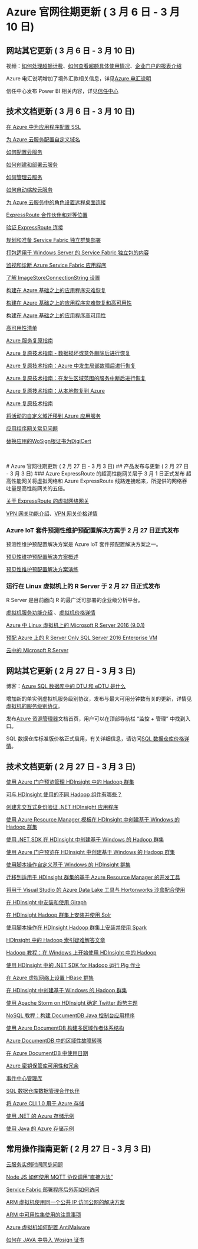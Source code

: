 <properties
	pageTitle="Azure 官网往期更新 3月 | Azure"
    description="Azure 官网往期更新 3月"
    services=""
    documentationCenter=""
    authors=""
    manager=""
    editor=""
    tags=""/>

<tags ms.service="weekly-updates" ms.date="" wacn.date="" wacn.lang="cn"/>

# Azure 官网往期更新 ( 3 月 6 日 - 3 月 10 日)
## 网站其它更新 ( 3 月 6 日 - 3 月 10 日)
 
视频：[如何处理超额计费](/video-center/)、[如何查看超额具体使用情况](/video-center/)、[企业门户的报表介绍](/video-center/)

Azure 电汇说明增加了境外汇款相关信息，详见[Azure 电汇说明](/pricing/billing/azure-wire-transfer-overview/)

信任中心发布 Power BI 相关内容，详见[信任中心](//www.trustcenter.cn/)



## 技术文档更新 ( 3 月 6 日 - 3 月 10 日)
[在 Azure 中为应用程序配置 SSL](/documentation/articles/cloud-services-configure-ssl-certificate-portal/)

[为 Azure 云服务配置自定义域名](/documentation/articles/cloud-services-custom-domain-name-portal/)

[如何配置云服务](/documentation/articles/cloud-services-how-to-configure-portal/)

[如何创建和部署云服务](/documentation/articles/cloud-services-how-to-create-deploy-portal/)

[如何管理云服务](/documentation/articles/cloud-services-how-to-manage-portal/)

[如何自动缩放云服务](/documentation/articles/cloud-services-how-to-scale-portal/)

[为 Azure 云服务中的角色设置远程桌面连接](/documentation/articles/cloud-services-role-enable-remote-desktop-new-portal/)

[ExpressRoute 合作伙伴和对等位置](/documentation/articles/expressroute-locations-providers/)

[验证 ExpressRoute 连接](/documentation/articles/expressroute-troubleshooting-expressroute-overview/)

[规划和准备 Service Fabric 独立群集部署](/documentation/articles/service-fabric-cluster-standalone-deployment-preparation/)

[打包适用于 Windows Server 的 Service Fabric 独立包的内容](/documentation/articles/service-fabric-cluster-standalone-package-contents/)

[监视和诊断 Azure Service Fabric 应用程序](/documentation/articles/service-fabric-diagnostics-overview/)

[了解 ImageStoreConnectionString 设置](/documentation/articles/service-fabric-image-store-connection-string/)

[构建在 Azure 基础之上的应用程序灾难恢复](/documentation/articles/resiliency-disaster-recovery-azure-applications/)

[构建在 Azure 基础之上的应用程序灾难恢复和高可用性](/documentation/articles/resiliency-disaster-recovery-high-availability-azure-applications/)

[构建在 Azure 基础之上的应用程序高可用性](/documentation/articles/resiliency-high-availability-azure-applications/)

[高可用性清单](/documentation/articles/resiliency-high-availability-checklist/)

[Azure 服务复原指南](/documentation/articles/resiliency-service-guidance-index/)

[Azure 复原技术指南 - 数据损坏或意外删除后进行恢复](/documentation/articles/resiliency-technical-guidance-recovery-data-corruption/)

[Azure 复原技术指南：Azure 中发生局部故障后进行恢复](/documentation/articles/resiliency-technical-guidance-recovery-local-failures/)

[Azure 复原技术指南：在发生区域范围的服务中断后进行恢复](/documentation/articles/resiliency-technical-guidance-recovery-loss-azure-region/)

[Azure 复原技术指南：从本地恢复到 Azure](/documentation/articles/resiliency-technical-guidance-recovery-on-premises-azure/)

[Azure 复原技术指南](/documentation/articles/resiliency-technical-guidance/)

[将活动的自定义域迁移到 Azure 应用服务](/documentation/articles/app-service-custom-domain-name-migrate/)

[应用程序网关常见问题](/documentation/articles/application-gateway-faq/)

[替换应用的WoSign根证书为DigiCert](/documentation/articles/mysql-database-wosign-digicert-rotate/)

</br>
</br>
# Azure 官网往期更新 ( 2 月 27 日 - 3 月 3 日)
## 产品发布与更新 ( 2 月 27 日 - 3 月 3 日)
### Azure ExpressRoute 的超高性能网关层于 3 月 1 日正式发布
超高性能网关将虚拟网络和 Azure ExpressRoute 线路连接起来，所提供的网络吞吐量是高性能网关的五倍。


[关于 ExpressRoute 的虚拟网络网关](/documentation/articles/expressroute-about-virtual-network-gateways/)

[VPN 网关功能介绍](/home/features/vpn-gateway/)、[VPN 网关价格详情](/pricing/details/vpn-gateway/)

 

### Azure IoT 套件预测性维护预配置解决方案于 2 月 27 日正式发布
预测性维护预配置解决方案是 Azure IoT 套件预配置解决方案之一。


[预见性维护预配置解决方案概述](/documentation/articles/iot-suite-predictive-overview/)

[预见性维护预配置解决方案演练](/documentation/articles/iot-suite-predictive-walkthrough/)





### 运行在 Linux 虚拟机上的 R Server 于 2 月 27 日正式发布
R Server 是目前面向 R 的最广泛可部署的企业级分析平台。


[虚拟机服务功能介绍](/home/features/virtual-machines/) 、[虚拟机价格详情](/pricing/details/virtual-machines/)

[Azure 中 Linux 虚拟机上的 Microsoft R Server 2016 \(9.0.1\)](/documentation/articles/microsoft-r-vm-azure-rserver-linux-9.0.1/)

[预配 Azure 上的 R Server Only SQL Server 2016 Enterprise VM](/documentation/articles/microsoft-r-vm-azure-rserver-sql-server-2016-enterprise/)

[云中的 Microsoft R Server](/documentation/articles/microsoft-r-vm-cloud/)



## 网站其它更新 ( 2 月 27 日 - 3 月 3 日)
 
博客：[Azure SQL 数据库中的 DTU 和 eDTU 是什么](/blog/2017/02/28/AzureDtuAndEdtu/)
  
增加新的单实例虚拟机服务级别协议，发布与最大可用分钟数有关的更新，详情见[虚拟机的服务级别协议](/support/sla/virtual-machines/)。

发布[Azure 资源管理器](/documentation/services/azure-resource-manager/)文档首页，用户可以在顶部导航栏 “监控 + 管理” 中找到入口。

SQL 数据仓库标准版价格正式启用，有关详细信息，请访问[SQL 数据仓库价格详情](/pricing/details/sql-data-warehouse/)。




## 技术文档更新 ( 2 月 27 日 - 3 月 3 日)
[使用 Azure 门户预览管理 HDInsight 中的 Hadoop 群集](/documentation/articles/hdinsight-administer-use-management-portal/)

[可与 HDInsight 使用的不同 Hadoop 组件有哪些？](/documentation/articles/hdinsight-component-versioning/)

[创建非交互式身份验证 .NET HDInsight 应用程序](/documentation/articles/hdinsight-create-non-interactive-authentication-dotnet-applications/)

[使用 Azure Resource Manager 模板在 HDInsight 中创建基于 Windows 的 Hadoop 群集](/documentation/articles/hdinsight-hadoop-create-windows-clusters-arm-templates/)

[使用 .NET SDK 在 HDInsight 中创建基于 Windows 的 Hadoop 群集](/documentation/articles/hdinsight-hadoop-create-windows-clusters-dotnet-sdk/)

[使用 Azure 门户预览在 HDInsight 中创建基于 Windows 的 Hadoop 群集](/documentation/articles/hdinsight-hadoop-create-windows-clusters-portal/)

[使用脚本操作自定义基于 Windows 的 HDInsight 群集](/documentation/articles/hdinsight-hadoop-customize-cluster/)

[迁移到适用于 HDInsight 群集的基于 Azure Resource Manager 的开发工具](/documentation/articles/hdinsight-hadoop-development-using-azure-resource-manager/)

[将用于 Visual Studio 的 Azure Data Lake 工具与 Hortonworks 沙盒配合使用](/documentation/articles/hdinsight-hadoop-emulator-visual-studio/)

[在 HDInsight 中安装和使用 Giraph](/documentation/articles/hdinsight-hadoop-giraph-install/)

[在 HDInsight Hadoop 群集上安装并使用 Solr](/documentation/articles/hdinsight-hadoop-solr-install/)

[使用脚本操作在 HDInsight Hadoop 群集上安装并使用 Spark](/documentation/articles/hdinsight-hadoop-spark-install/)

[HDInsight 中的 Hadoop 索引疑难解答文章](/documentation/articles/hdinsight-hadoop-stack-trace-error-messages/)

[Hadoop 教程：在 Windows 上开始使用 HDInsight 中的 Hadoop](/documentation/articles/hdinsight-hadoop-tutorial-get-started-windows/)

[使用 HDInsight 中的 .NET SDK for Hadoop 运行 Pig 作业](/documentation/articles/hdinsight-hadoop-use-pig-dotnet-sdk/)

[在 Azure 虚拟网络上设置 HBase 群集](/documentation/articles/hdinsight-hbase-provision-vnet/)

[在 HDInsight 中创建基于 Windows 的 Hadoop 群集](/documentation/articles/hdinsight-provision-clusters/)

[使用 Apache Storm on HDInsight 确定 Twitter 趋势主题](/documentation/articles/hdinsight-storm-twitter-trending/)

[NoSQL 教程：构建 DocumentDB Java 控制台应用程序](/documentation/articles/documentdb-java-get-started/)

[使用 Azure DocumentDB 构建多区域作者体系结构](/documentation/articles/documentdb-multi-region-writers/)

[Azure DocumentDB 中的区域性故障转移](/documentation/articles/documentdb-regional-failovers/)

[在 Azure DocumentDB 中使用日期](/documentation/articles/documentdb-working-with-dates/)

[Azure 密钥保管库可用性和冗余](/documentation/articles/key-vault-disaster-recovery-guidance/)

[事件中心管理库](/documentation/articles/event-hubs-management-libraries/)

[SQL 数据仓库数据管理合作伙伴](/documentation/articles/sql-data-warehouse-partner-data-management/)

[将 Azure CLI 1.0 用于 Azure 存储](/documentation/articles/storage-azure-cli-nodejs/)

[使用 .NET 的 Azure 存储示例](/documentation/articles/storage-samples-dotnet/)

[使用 Java 的 Azure 存储示例](/documentation/articles/storage-samples-java/)



## 常用操作指南更新 ( 2 月 27 日 - 3 月 3 日)
[云服务实例时间同步问题](/documentation/articles/aog-cloud-services-qa-instance-time-sync/)

[Node JS 如何使用 MQTT 协议调用“直接方法”](/documentation/articles/aog-iot-hub-howto-use-mqtt-protocol-call-direct-method/)

[Service Fabric 部署程序后外网如何访问](/documentation/articles/aog-service-fabric-deployment-howto-access-through-internet/)

[ARM 虚拟机使用同一个公共 IP 访问公网的解决方案](/documentation/articles/aog-virtual-machines-access-public-network-with-same-pip/)

[ARM 中可用性集使用的注意事项](/documentation/articles/aog-virtual-machines-ha-arm-matters-needing-attention/)

[Azure 虚拟机如何配置 AntiMalware](/documentation/articles/aog-virtual-machines-howto-configure-antimalware/)

[如何在 JAVA 中导入 Wosign 证书](/documentation/articles/aog-web-apps-qa-java-import-wosign-certification/)